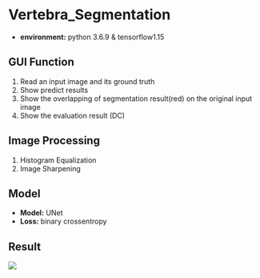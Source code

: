 # Vertebra_Segmentation
* **environment:** python 3.6.9 & tensorflow1.15
## GUI Function
1.	Read an input image and its ground truth 
2.	Show predict results 
3.	Show the overlapping of segmentation result(red) on the original input image  
4.	Show the evaluation result (DC) 
## Image Processing
1. Histogram Equalization
2. Image Sharpening 
## Model
* **Model:** UNet
* **Loss:** binary crossentropy 
## Result
![](https://i.imgur.com/BYhmwUA.png)